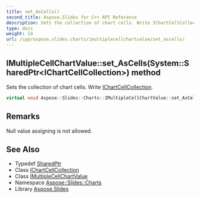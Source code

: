 ```yaml
---
title: set_AsCells()
second_title: Aspose.Slides for C++ API Reference
description: Sets the collection of chart cells. Write IChartCellCollection.
type: docs
weight: 14
url: /cpp/aspose.slides.charts/imultiplecellchartvalue/set_ascells/
---
```

## IMultipleCellChartValue::set_AsCells(System::SharedPtr\<IChartCellCollection\>) method


Sets the collection of chart cells. Write [IChartCellCollection](../../ichartcellcollection/).

```cpp
virtual void Aspose::Slides::Charts::IMultipleCellChartValue::set_AsCells(System::SharedPtr<IChartCellCollection> value)=0
```

## Remarks


Null value assigning is not allowed. 
## See Also

* Typedef [SharedPtr](../../system/sharedptr/)
* Class [IChartCellCollection](../ichartcellcollection/)
* Class [IMultipleCellChartValue](./)
* Namespace [Aspose::Slides::Charts](../)
* Library [Aspose.Slides](../../)